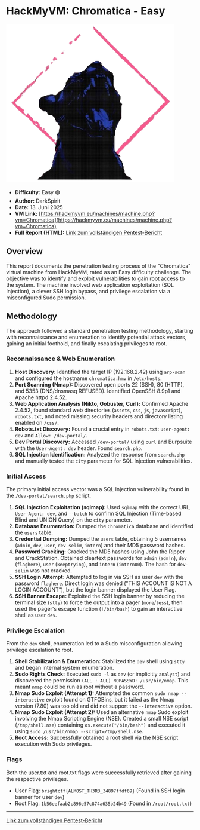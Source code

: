 # HackMyVM: Chromatica - Easy

![Chromatica Icon](Chromatica.png)

*   **Difficulty:** Easy 🟢
*   **Author:** DarkSpirit
*   **Date:** 13. Juni 2025
*   **VM Link:** [https://hackmyvm.eu/machines/machine.php?vm=Chromatica](https://hackmyvm.eu/machines/machine.php?vm=Chromatica)
*   **Full Report (HTML):** [Link zum vollständigen Pentest-Bericht](https://alientec1908.github.io/Chromatica_HackMyVM_Easy/)

## Overview

This report documents the penetration testing process of the "Chromatica" virtual machine from HackMyVM, rated as an Easy difficulty challenge. The objective was to identify and exploit vulnerabilities to gain root access to the system. The machine involved web application exploitation (SQL Injection), a clever SSH login bypass, and privilege escalation via a misconfigured Sudo permission.

## Methodology

The approach followed a standard penetration testing methodology, starting with reconnaissance and enumeration to identify potential attack vectors, gaining an initial foothold, and finally escalating privileges to root.

### Reconnaissance & Web Enumeration

1.  **Host Discovery:** Identified the target IP (192.168.2.42) using `arp-scan` and configured the hostname `chromatica.hmv` in `/etc/hosts`.
2.  **Port Scanning (Nmap):** Discovered open ports 22 (SSH), 80 (HTTP), and 5353 (DNS/dnsmasq REFUSED). Identified OpenSSH 8.9p1 and Apache httpd 2.4.52.
3.  **Web Application Analysis (Nikto, Gobuster, Curl):** Confirmed Apache 2.4.52, found standard web directories (`assets`, `css`, `js`, `javascript`), `robots.txt`, and noted missing security headers and directory listing enabled on `/css/`.
4.  **Robots.txt Discovery:** Found a crucial entry in `robots.txt`: `user-agent: dev` and `Allow: /dev-portal/`.
5.  **Dev Portal Discovery:** Accessed `/dev-portal/` using `curl` and Burpsuite with the `User-Agent: dev` header. Found `search.php`.
6.  **SQL Injection Identification:** Analyzed the response from `search.php` and manually tested the `city` parameter for SQL Injection vulnerabilities.

### Initial Access

The primary initial access vector was a SQL Injection vulnerability found in the `/dev-portal/search.php` script.

1.  **SQL Injection Exploitation (sqlmap):** Used `sqlmap` with the correct URL, `User-Agent: dev`, and `--batch` to confirm SQL Injection (Time-based Blind and UNION Query) on the `city` parameter.
2.  **Database Enumeration:** Dumped the `Chromatica` database and identified the `users` table.
3.  **Credential Dumping:** Dumped the `users` table, obtaining 5 usernames (`admin`, `dev`, `user`, `dev-selim`, `intern`) and their MD5 password hashes.
4.  **Password Cracking:** Cracked the MD5 hashes using John the Ripper and CrackStation. Obtained cleartext passwords for `admin` (`adm!n`), `dev` (`flaghere`), `user` (`keeptrying`), and `intern` (`intern00`). The hash for `dev-selim` was not cracked.
5.  **SSH Login Attempt:** Attempted to log in via SSH as user `dev` with the password `flaghere`. Direct login was denied ("THIS ACCOUNT IS NOT A LOGIN ACCOUNT"), but the login banner displayed the User Flag.
6.  **SSH Banner Escape:** Exploited the SSH login banner by reducing the terminal size (`stty`) to force the output into a pager (`more`/`less`), then used the pager's escape function (`!/bin/bash`) to gain an interactive shell as user `dev`.

### Privilege Escalation

From the `dev` shell, enumeration led to a Sudo misconfiguration allowing privilege escalation to root.

1.  **Shell Stabilization & Enumeration:** Stabilized the `dev` shell using `stty` and began internal system enumeration.
2.  **Sudo Rights Check:** Executed `sudo -l` as `dev` (or implicitly `analyst`) and discovered the permission `(ALL : ALL) NOPASSWD: /usr/bin/nmap`. This meant `nmap` could be run as root without a password.
3.  **Nmap Sudo Exploit (Attempt 1):** Attempted the common `sudo nmap --interactive` exploit found on GTFOBins, but it failed as the Nmap version (7.80) was too old and did not support the `--interactive` option.
4.  **Nmap Sudo Exploit (Attempt 2):** Used an alternative `nmap` Sudo exploit involving the Nmap Scripting Engine (NSE). Created a small NSE script (`/tmp/shell.nse`) containing `os.execute("/bin/bash")` and executed it using `sudo /usr/bin/nmap --script=/tmp/shell.nse`.
5.  **Root Access:** Successfully obtained a root shell via the NSE script execution with Sudo privileges.

### Flags

Both the user.txt and root.txt flags were successfully retrieved after gaining the respective privileges.

*   User Flag: `brightctf{ALM0ST_TH3R3_34897ffdf69}` (Found in SSH login banner for user `dev`)
*   Root Flag: `1b56eefaab2c896e57c874a635b24b49` (Found in `/root/root.txt`)

---

[Link zum vollständigen Pentest-Bericht](https://alientec1908.github.io/Chromatica_HackMyVM_Easy/)
